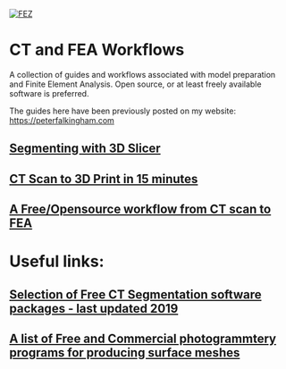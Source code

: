 [![FEZ](https://img.shields.io/badge/FEZ-contributor-brightgreen)](https://github.com/FEZ-Finite-Element-Zurich)

# CT and FEA Workflows
A collection of guides and workflows associated with model preparation and Finite Element Analysis.  Open source, or at least freely available software is preferred.

The guides here have been previously posted on my website: https://peterfalkingham.com 

## [Segmenting with 3D Slicer](https://github.com/pfalkingham/CT_to_FEA_Workflows/blob/main/Segmenting_with_Slicer.md)

## [CT Scan to 3D Print in 15 minutes](https://github.com/pfalkingham/CT_to_FEA_Workflows/blob/main/CTScan_To_3d_Print.md)

## [A Free/Opensource workflow from CT scan to FEA](https://github.com/pfalkingham/CT_to_FEA_Workflows/blob/main/CT_to_FEA_free.md)


# Useful links:

## [Selection of Free CT Segmentation software packages - last updated 2019](https://peterfalkingham.com/2019/02/18/free-software-for-ct-segmentation-2019/)

## [A list of Free and Commercial photogrammtery programs for producing surface meshes](https://peterfalkingham.com/2020/07/10/free-and-commercial-photogrammetry-software-review-2020/)
